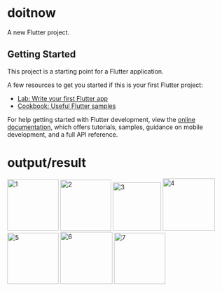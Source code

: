 # doitnow

A new Flutter project.

## Getting Started

This project is a starting point for a Flutter application.

A few resources to get you started if this is your first Flutter project:

- [Lab: Write your first Flutter app](https://docs.flutter.dev/get-started/codelab)
- [Cookbook: Useful Flutter samples](https://docs.flutter.dev/cookbook)

For help getting started with Flutter development, view the
[online documentation](https://docs.flutter.dev/), which offers tutorials,
samples, guidance on mobile development, and a full API reference.
# output/result
<img width="117" alt="1" src="https://user-images.githubusercontent.com/125723825/232849336-8e49ddbb-f295-44ce-a135-01c316cd77e0.jpg">
<img width="116" alt="2" src="https://user-images.githubusercontent.com/125723825/232849500-bf03a01e-7a60-4784-8da8-434f31ef0351.jpg">
<img width="110" alt="3" src="https://user-images.githubusercontent.com/125723825/219874690-3681bf92-2f23-4d34-aebd-b5d03b422d88.png">
<img width="119" alt="4" src="https://user-images.githubusercontent.com/125723825/219874700-1d8762de-b152-4267-94cb-b7d75b36008c.png">
<img width="117" alt="5" src="https://user-images.githubusercontent.com/125723825/219874706-f7a580ea-2f95-41e2-9eaf-c9d7fea61ccf.png">
<img width="119" alt="6" src="https://user-images.githubusercontent.com/125723825/219874718-65b3349a-91ce-4bf2-89ec-b2a14a4e48e2.png">
<img width="117" alt="7" src="https://user-images.githubusercontent.com/125723825/219874724-6c48e934-9cc6-4a01-b0a6-4b538d90b2fc.png">






